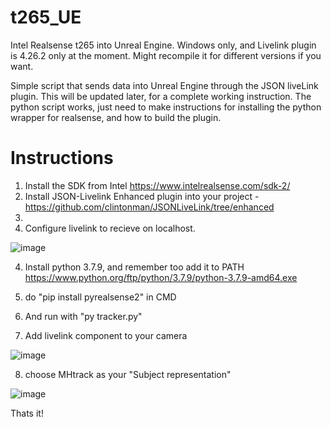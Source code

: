 # t265_UE
Intel Realsense t265 into Unreal Engine. Windows only, and Livelink plugin is 4.26.2 only at the moment. Might recompile it for different versions if you want.

Simple script that sends data into Unreal Engine through the JSON liveLink plugin. This will be updated later, for a complete working instruction. The python script works, just need to make instructions for installing the python wrapper for realsense, and how to build the plugin.

# Instructions
1. Install the SDK from Intel https://www.intelrealsense.com/sdk-2/
2. Install JSON-Livelink Enhanced plugin into your project - https://github.com/clintonman/JSONLiveLink/tree/enhanced
3. 
4. Configure livelink to recieve on localhost.

![image](https://user-images.githubusercontent.com/23232326/136547962-7b521660-e3d3-4b53-8ab5-6809187c0366.png)

4. Install python 3.7.9, and remember too add it to PATH https://www.python.org/ftp/python/3.7.9/python-3.7.9-amd64.exe
5. do "pip install pyrealsense2" in CMD
6. And run with "py tracker.py"

7. Add livelink component to your camera

![image](https://user-images.githubusercontent.com/23232326/136548300-f6686048-9b91-4e7f-9efd-17a724fe0d9e.png)

8. choose MHtrack as your "Subject representation"

![image](https://user-images.githubusercontent.com/23232326/136548328-ad5ef274-c035-4902-80c3-da6240c994ec.png)



Thats it! 




